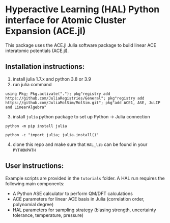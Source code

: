 
# Hyperactive Learning (HAL) Python interface for Atomic Cluster Expansion (ACE.jl) 

This package uses the ACE.jl Julia software package to build linear ACE interatomic potentials (ACE.jl).

## Installation instructions:

1. install julia 1.7.x and python 3.8 or 3.9
2. run julia command 

```using Pkg; Pkg.activate("."); pkg"registry add https://github.com/JuliaRegistries/General"; pkg"registry add https://github.com/JuliaMolSim/MolSim.git"; pkg"add ACE1, ASE, JuLIP and LinearAlgebra"```

3. install `julia` python package to set up Python -> Julia connection 

```python -m pip install julia```

```python -c "import julia; julia.install()"```

4. clone this repo and make sure that `HAL_lib` can be found in your `PYTHONPATH`

## User instructions:

Example scripts are provided in the `tutorials` folder. A HAL run requires the following main components:

- A Python ASE calculator to perform QM/DFT calculations
- ACE parameters for linear ACE basis in Julia (correlation order, polynomial degree)
- HAL parameters for sampling strategy (biasing strength, uncertainty tolerance, temperature, pressure)
